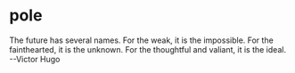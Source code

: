 # pole
The future has several names. For the weak, it  is the impossible. For the fainthearted, it is the unknown. For the thoughtful and valiant, it is the ideal. --Victor Hugo
